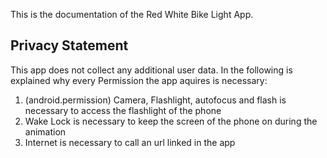 This is the documentation of the Red White Bike Light App.

## Privacy Statement

This app does not collect any additional user data. In the following is explained why every Permission the app aquires is necessary:

1. (android.permission) Camera, Flashlight, autofocus and flash is necessary to access the flashlight of the phone
2. Wake Lock is necessary to keep the screen of the phone on during the animation
3. Internet is necessary to call an url linked in the app